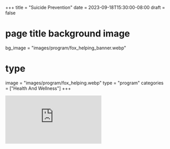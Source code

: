 +++
title = "Suicide Prevention"
date = 2023-09-18T15:30:00-08:00
draft = false
# page title background image
bg_image = "images/program/fox_helping_banner.webp"
# type
image = "images/program/fox_helping.webp"
type = "program"
categories = ["Health And Wellness"]
+++
<section class="col-6 mx-auto embed-responsive embed-responsive-4by3 section pt-0">

<iframe class="embed-responsive-item" sandbox="allow-scripts" security="restricted" title="“Talk To Someone Now” — 988 Suicide &amp; Crisis Lifeline" src="https://988lifeline.org/talk-to-someone-now/embed/#?secret=A9ViTBd0Fr#?secret=I1drNGwR5B" data-secret="I1drNGwR5B" frameborder="0" marginwidth="0" marginheight="0" scrolling="no"></iframe>

</section>